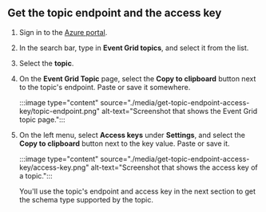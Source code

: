 ## Get the topic endpoint and the access key

1. Sign in to the [Azure portal](https://portal.azure.com).
1. In the search bar, type in **Event Grid topics**, and select it from the list. 
1. Select the **topic**.
1. On the **Event Grid Topic** page, select the **Copy to clipboard** button next to the topic's endpoint. Paste or save it somewhere. 

    :::image type="content" source="./media/get-topic-endpoint-access-key/topic-endpoint.png" alt-text="Screenshot that shows the Event Grid topic page.":::
1. On the left menu, select **Access keys** under **Settings**, and select the **Copy to clipboard** button next to the key value. Paste or save it. 

    :::image type="content" source="./media/get-topic-endpoint-access-key/access-key.png" alt-text="Screenshot that shows the access key of a topic.":::

    You'll use the topic's endpoint and access key in the next section to get the schema type supported by the topic.  